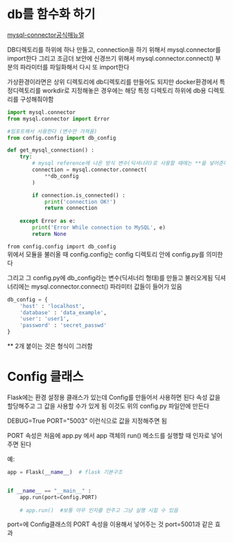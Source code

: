 # db를 함수화 하기
[mysql-connector공식매뉴얼](https://dev.mysql.com/doc/connector-python/en/connector-python-example-connecting.html)

DB디렉토리를 하위에 하나 만들고, connection을 하기 위해서 
mysql.connector를 import한다
그리고 조금더 보안에 신경쓰기 위해서 
mysql.connector.connect() 부분의 파라미터를 파일화해서 다시 또 import한다

가상환경이라면은 상위 디렉토리에 db디렉토리를 만들어도 되지만 
docker환경에서 특정디렉토리를 workdir로 지정해놓은 경우에는 
해당 특정 디렉토리 하위에 db용 디렉토리를 구성해줘야함

```py
import mysql.connector
from mysql.connector import Error

#임포트해서 사용한다 (변수만 가져옴)
from config.config import db_config

def get_mysql_connection() :
    try:
        # mysql reference에 나온 방식 변수(딕셔너리)로 사용할 때에는 **을 넣어준다
        connection = mysql.connector.connect( 
            **db_config
        )

        if connection.is_connected() :
            print('connection OK!')
            return connection
    
    except Error as e:
        print('Error While connection to MySQL', e)
        return None
```
`from config.config import db_config`  
위에서 모듈을 불러올 때 config.config는 config 디렉토리 안에 config.py를 의미한다

그리고 그 config.py에 db_config라는 변수(딕셔너리 형태)를 만들고 불러오게됨
딕셔너리에는 mysql.connector.connect() 파라미터 값들이 들어가 있음
```py
db_config = {
    'host' : 'localhost',
    'database' : 'data_example',
    'user': 'user1',
    'password' : 'secret_passwd'
}
```
** 2개 붙이는 것은 형식이 그러함

# Config 클래스 
Flask에는 환경 설정용 클래스가 있는데 Config를 만들어서 사용하면 된다
속성 값을 할당해주고 그 값을 사용할 수가 있게 됨
이것도 위의 config.py 파일안에 만든다

DEBUG=True 
PORT="5003"
이런식으로 값을 지정해주면 됨

PORT 속성은 처음에 app.py 에서 
app 객체의 run() 메소드를 실행할 때 인자로 넣어주면 된다

예:
```py
app = Flask(__name__)  # flask 기본구조


if __name__ == "__main__" :
    app.run(port=Config.PORT) 
    
    # app.run()  #보통 아무 인자를 안주고 그냥 실행 시킬 수 있음

```
port=에 Config클래스의 PORT 속성을 이용해서 넣어주는 것 port=5001과 같은 효과